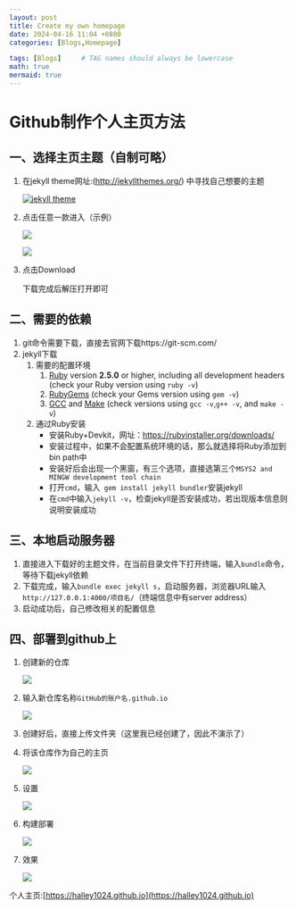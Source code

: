 ```yaml
---
layout: post
title: Create my own homepage
date: 2024-04-16 11:04 +0800
categories: [Blogs,Homepage]

tags: [Blogs]     # TAG names should always be lowercase
math: true
mermaid: true
---
```

# Github制作个人主页方法

## 一、选择主页主题（自制可略）

1. 在jekyll theme网址:(http://jekyllthemes.org/) 中寻找自己想要的主题

   [![jekyll theme](https://img2024.cnblogs.com/blog/3074043/202404/3074043-20240416112545783-135117717.png)](https://raw.githubusercontent.com/Halley1024/halley1024.github.io/main/assets/posts/2024-04-16-blogs-homepage/1.png)


2. 点击任意一款进入（示例）

   ![](https://img2024.cnblogs.com/blog/3074043/202404/3074043-20240416112558939-15268213.png)


   ![](https://img2024.cnblogs.com/blog/3074043/202404/3074043-20240416112607269-1346705693.png)


3. 点击Download

   下载完成后解压打开即可

## 二、需要的依赖

1. git命令需要下载，直接去官网下载https://git-scm.com/
2. jekyll下载
   1. 需要的配置环境
      1. [Ruby](https://www.ruby-lang.org/en/downloads/) version **2.5.0** or higher, including all development headers (check your Ruby version using `ruby -v`)
      2. [RubyGems](https://rubygems.org/pages/download) (check your Gems version using `gem -v`)
      3. [GCC](https://gcc.gnu.org/install/) and [Make](https://www.gnu.org/software/make/) (check versions using `gcc -v`,`g++ -v`, and `make -v`)
   2. 通过Ruby安装
      - 安装Ruby+Devkit，网址：https://rubyinstaller.org/downloads/
      - 安装过程中，如果不会配置系统环境的话，那么就选择将Ruby添加到bin path中
      - 安装好后会出现一个黑窗，有三个选项，直接选第三个``MSYS2 and MINGW development tool chain``
      - 打开`cmd`，输入` gem install jekyll bundler`安装jekyll
      - 在`cmd`中输入`jekyll -v`，检查jekyll是否安装成功，若出现版本信息则说明安装成功

## 三、本地启动服务器

1. 直接进入下载好的主题文件，在当前目录文件下打开终端，输入`bundle`命令，等待下载jekyll依赖
2. 下载完成，输入`bundle exec jekyll s`，启动服务器，浏览器URL输入`http://127.0.0.1:4000/项目名/`（终端信息中有server address）
3. 启动成功后，自己修改相关的配置信息

## 四、部署到github上

1. 创建新的仓库

   ![](https://img2024.cnblogs.com/blog/3074043/202404/3074043-20240416112903203-2000276840.png)


2. 输入新仓库名称`GitHub的账户名.github.io`

   ![](https://img2024.cnblogs.com/blog/3074043/202404/3074043-20240416112919389-1510300754.png)



3. 创建好后，直接上传文件夹（这里我已经创建了，因此不演示了）
4. 将该仓库作为自己的主页

   ![](https://img2024.cnblogs.com/blog/3074043/202404/3074043-20240416112936126-1449552896.png)

5. 设置

   ![](https://img2024.cnblogs.com/blog/3074043/202404/3074043-20240416112949252-1435798026.png)

6. 构建部署

   ![](https://img2024.cnblogs.com/blog/3074043/202404/3074043-20240416113009147-1035715250.png)


7. 效果

   ![](https://img2024.cnblogs.com/blog/3074043/202404/3074043-20240416113017993-389524708.png)

个人主页:[https://halley1024.github.io](https://halley1024.github.io)

